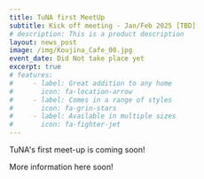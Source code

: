 ```yaml
---
title: TuNA first MeetUp
subtitle: Kick off meeting - Jan/Feb 2025 [TBD]
# description: This is a product description
layout: news_post
image: /img/Koujina_Cafe_00.jpg
event_date: Did Not take place yet
excerpt: true
# features:
#     - label: Great addition to any home
#       icon: fa-location-arrow
#     - label: Comes in a range of styles
#       icon: fa-grin-stars
#     - label: Available in multiple sizes
#       icon: fa-fighter-jet
---
```


TuNA's first meet-up is coming soon! 

More information here soon! 
